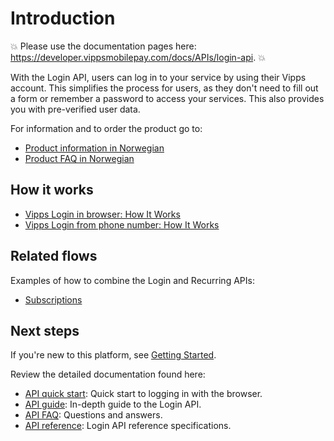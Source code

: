 <!-- START_METADATA
---
title: Introduction to the Login API
sidebar_label: Introduction
sidebar_position: 1
hide_table_of_contents: true
description: Use the Login API to allow users to log in to your service by using their Vipps account.
pagination_next: null
pagination_prev: null
---
END_METADATA -->

# Introduction

<!-- START_COMMENT -->
💥 Please use the documentation pages here: <https://developer.vippsmobilepay.com/docs/APIs/login-api>. 💥
<!-- END_COMMENT -->

With the Login API, users can log in to your service by using their Vipps account.
This simplifies the process for users, as they don't need to fill out a form or remember a password to access your services.
This also provides you with pre-verified user data.

For information and to order the product go to:

* [Product information in Norwegian](https://vipps.no/produkter-og-tjenester/bedrift/logg-inn-med-vipps/logg-inn-med-vipps/)
* [Product FAQ in Norwegian](https://vipps.no/hjelp/vipps/vipps-logg-inn)

## How it works

* [Vipps Login in browser: How It Works](./how-it-works/vipps-login-api-howitworks.md)
* [Vipps Login from phone number: How It Works](./how-it-works/vipps-login-from-phone-number-api-howitworks.md)

## Related flows

Examples of how to combine the Login and Recurring APIs:

* [Subscriptions](https://developer.vippsmobilepay.com/docs/solutions/recurring-and-login)

## Next steps

If you're new to this platform, see
[Getting Started](https://developer.vippsmobilepay.com/docs/getting-started).

Review the detailed documentation found here:

* [API quick start](vipps-login-api-quick-start.md): Quick start to logging in with the browser.
* [API guide](api-guide/README.md): In-depth guide to the Login API.
* [API FAQ](vipps-login-api-faq.md): Questions and answers.
* [API reference](https://developer.vippsmobilepay.com/api/login): Login API reference specifications.
